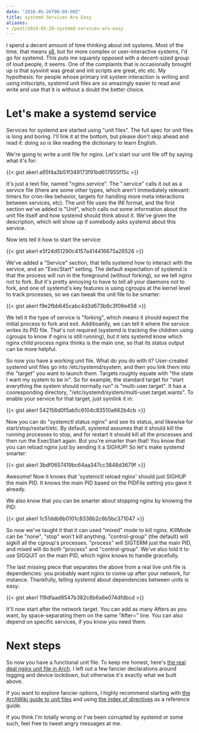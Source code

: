 ```yaml
---
date: "2016-05-26T00:00:00Z"
title: systemd Services Are Easy
aliases:
- /post/2016-05-26-systemd-services-are-easy
---
```


I spend a decent amount of time thinking about init systems. Most of the time, that means [s6](http://skarnet.org/software/s6/), but for more complex or user-interactive systems, I'd go for systemd. This puts me squarely opposed with a decent-sized group of loud people, it seems. One of the complaints that is occasionally brought up is that sysvinit was great and init scripts are great, etc etc. My hypothesis: for people whose primary init system interaction is writing and using initscripts, systemd unit files are so amazingly easier to read and write and use that it is without a doubt the better choice.

<!--more-->

Let's make a systemd service
===========

Services for systemd are started using "unit files". The full spec for unit files is long and boring. I'll link it at the bottom, but please don't skip ahead and read it: doing so is like reading the dictionary to learn English.

We're going to write a unit file for nginx. Let's start our unit file off by saying what it's for:

{{< gist akerl a95f4a3b51f349173f91bd617955f15c >}}

It's just a text file, named "nginx.service". The ".service" calls it out as a service file (there are some other types, which aren't immediately relevant: timers for cron-like behavior, targets for handling more meta interactions between services, etc). The unit file uses the INI format, and the first section we've added is "Unit", which calls out some information about the unit file itself and how systemd should think about it. We've given the description, which will show up if somebody asks systemd about this service.

Now lets tell it how to start the service:

{{< gist akerl e5f24d51290c4157a414416675a26526 >}}

We've added a "Service" section, that tells systemd how to interact with the service, and an "ExecStart" setting. The default expectation of systemd is that the process will run in the foreground (without forking), so we tell nginx not to fork. But it's pretty annoying to have to tell all your daemons not to fork, and one of systemd's key features is using cgroups at the kernel level to track processes, so we can tweak the unit file to be smarter:

{{< gist akerl f9e2fbb645cabc4d3d673b6c3f08e458 >}}

We tell it the type of service is "forking", which means it should expect the initial process to fork and exit. Additioanlly, we can tell it where the service writes its PID file. That's not required (systemd is tracking the children using cgroups to know if nginx is still running), but it lets systemd know which nginx child process nginx thinks is the main one, so that its status output can be more helpful.

So now you have a working unit file. What do you do with it? User-created systemd unit files go into /etc/systemd/system, and then you link them into the "target" you want to launch them. Targets roughly equate with "the state I want my system to be in". So for example, the standard target for "start everything the system should normally run" is "multi-user.target". It has a cooresponding directory, "/etc/systemd/system/multi-user.target.wants". To enable your service for that target, just symlink it in:

{{< gist akerl 542156d0f5ab5c6104c83510a662b4cb >}}

Now you can do "systemctl status nginx" and see its status, and likewise for start/stop/restart/etc. By default, systemd assumes that it should kill the running processes to stop, and for restart it should kill all the processes and then run the ExecStart again. But you're smarter than that! You know that you can reload nginx just by sending it a SIGHUP! So let's make systemd smarter:

{{< gist akerl 3bdf0657419bc64aa347cc3848d3679f >}}

Awesome! Now it knows that 'systemctl reload nginx' should just SIGHUP the main PID. It knows the main PID based on the PIDFile setting you gave it already.

We also know that you can be smarter about stopping nginx by knowing the PID:

{{< gist akerl 1c51ddb6b0101c8336b2c6b5bc371047 >}}

So now we've taught it that it can used "mixed" mode to kill nginx. KillMode can be "none", "stop" won't kill anything. "control-group" (the default) will sigkill all the cgroup's processes. "process" will SIGTERM just the main PID, and mixed will do both "process" and "control-group". We've also told it to use SIGQUIT on the main PID, which nginx knows to handle gracefully.

The last missing piece that separates the above from a real live unit file is dependencies: you probably want nginx to come up after your network, for instance. Thankfully, telling systemd about dependencies between units is easy:

{{< gist akerl 119dfaad8547b382c8b6a6e074dfdbcd >}}

It'll now start after the network target. You can add as many Afters as you want, by space-separating them on the same "After=" line. You can also depend on specific services, if you know you need them.

Next steps
==========

So now you have a functional unit file. To keep me honest, here's [the real deal nginx unit file in Arch](https://git.archlinux.org/svntogit/packages.git/tree/trunk/service?h=packages/nginx). I left out a few fancier declarations around logging and device lockdown, but otherwise it's exactly what we built above.

If you want to explore fancier options, I highly recommend starting with [the ArchWiki guide to unit files](https://wiki.archlinux.org/index.php/Systemd#Writing_unit_files) and using [the index of directives](https://www.freedesktop.org/software/systemd/man/systemd.directives.html) as a reference guide.

If you think I'm totally wrong or I've been corrupted by systemd or some such, feel free to tweet angry messages at me.

